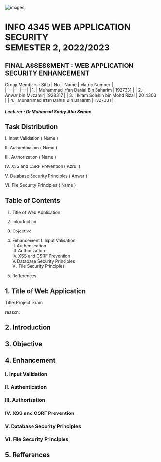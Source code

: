 ![images](https://github.com/IrfanDanial1212/WASFinal_Assessment/assets/85051702/5d2c2e7f-314e-4416-8a8a-db9a5219f532)

# INFO 4345 WEB APPLICATION SECURITY <br> SEMESTER 2, 2022/2023 

<H2> FINAL ASSESSMENT : WEB APPLICATION SECURITY ENHANCEMENT </H2>

Group Members : Sitta 
| No. | Name | Matric Number |  
|---|---|---|
| 1. | Muhammad Irfan Danial Bin Baharim | 1927331 |
| 2. | Anwar bin Muzamir| 1928317 |
| 3. | Ikram Solehin bin Mohd Rizal | 2014303 |
| 4. | Muhammad Irfan Danial Bin Baharim | 1927331 |

<h5>Lecturer : Dr Muhamad Sadry Abu Seman </h5>

## Task Distribution

I. Input Validation ( Name )

II. Authentication ( Name )

III. Authorization ( Name )

IV. XSS and CSRF Prevention ( Azrul )

V. Database Security Principles ( Anwar )

VI. File Security Principles ( Name )

## Table of Contents
1. Title of Web Application
2. Introduction
3. Objective
4. Enhancement
    I. Input Validation <br>
    II. Authentication <br>
    III. Authorization <br>
    IV. XSS and CSRF Prevention <br>
    V. Database Security Principles <br>
    VI. File Security Principles <br>

5. Refferences



## 1. Title of Web Application 

Title: Project Ikram

reason: 

## 2. Introduction


## 3. Objective 


## 4. Enhancement

### I. Input Validation 

### II. Authentication 

### III. Authorization 

### IV. XSS and CSRF Prevention 

### V. Database Security Principles 

### VI. File Security Principles 

## 5. Refferences









